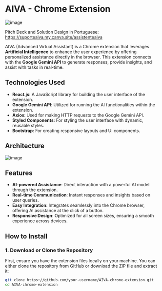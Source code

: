 # AIVA - Chrome Extension

![image](https://github.com/user-attachments/assets/90b2d8a9-e1e1-4701-ac98-be51b17e94bd)

Pitch Deck and Solution Design in Portuguese: https://suporteaiva.my.canva.site/assistenteaiva

AIVA (Advanced Virtual Assistant) is a Chrome extension that leverages **Artificial Intelligence** to enhance the user experience by offering personalized assistance directly in the browser. This extension connects with the **Google Gemini API** to generate responses, provide insights, and assist with tasks in real-time.

## Technologies Used

- **React.js**: A JavaScript library for building the user interface of the extension.
- **Google Gemini API**: Utilized for running the AI functionalities within the extension.
- **Axios**: Used for making HTTP requests to the Google Gemini API.
- **Styled Components**: For styling the user interface with dynamic, reusable styles.
- **Bootstrap**: For creating responsive layouts and UI components.

## Architecture

![image](https://github.com/user-attachments/assets/ea7337d5-ca40-46cc-bc1c-930f988309e7)

## Features

- **AI-powered Assistance**: Direct interaction with a powerful AI model through the extension.
- **Real-time Communication**: Instant responses and insights based on user queries.
- **Easy Integration**: Integrates seamlessly into the Chrome browser, offering AI assistance at the click of a button.
- **Responsive Design**: Optimized for all screen sizes, ensuring a smooth experience across devices.

## How to Install

### 1. Download or Clone the Repository

First, ensure you have the extension files locally on your machine. You can either clone the repository from GitHub or download the ZIP file and extract it:

```bash
git clone https://github.com/your-username/AIVA-chrome-extension.git
cd AIVA-chrome-extension
